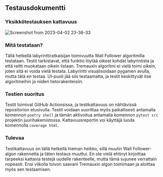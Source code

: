 ## Testausdokumentti

### Yksikkötestauksen kattavuus
![Screenshot from 2023-04-02 23-36-33](https://user-images.githubusercontent.com/102048170/229378118-1771489d-03a7-49ee-98c0-d6ace27f259d.png)

### Mitä testataan?
Tällä hetkellä labyrinttiratkaisijan toimivuutta Wall Follower algoritmilla testataan. Testit tarkistavat, että funktio löytää oikeat
kohdat labyrintista ja että reitti muokataan oikein listaan. Tremauxin algoritmi ei vielä toimi oikein, joten sitä ei voida vielä testata.
Labyrintti visualisoidaan pygamen avulla, mutta tätä en testaa. UI-puoli jää siis testaamatta, ja testit keskittyvät itse algoritmeihin ja niiden 
tietorakenteisiin.

### Testien suoritus
Testit toimivat GitHub Actionsissa, ja testikattavuus on nähtävissä repositorion etusivulla. Testit voidaan suorittaa myös paikallisesti 
antamalla komennon ```poetry shell``` ja tämän aktivoitua antamalla komennon ```pytest src``` projektin juurihakemistossa. Kattavuusreportin voi käyttäjä
luoda komennolla ```coverage html```.

### Tulevaa
Testikattavuus on tällä hetkellä hieman heikko, sillä muutin Wall Follower-algon rakennetta ja täten testaus muuttui. En ole vielä ehtinyt kirjoittaa 
tarpeeksi kattavia testejä uudelle rakenteelle, mutta tämä sujunee verrattain nopeasti. Ensi viikolla toivon saavani Tremauxin algon toimimaan ja 
aloittaa myös sen testaamisen.
